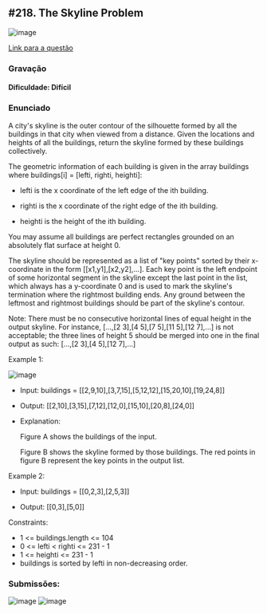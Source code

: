 ## #218. The Skyline Problem

![image](https://github.com/user-attachments/assets/e69866b5-43e1-4bd0-a4e8-a029d5354a4c)

[Link para a questão](https://leetcode.com/problems/the-skyline-problem/description/)

### Gravação

#### Dificuldade: Difícil

### Enunciado

A city's skyline is the outer contour of the silhouette formed by all the buildings in that city when viewed from a distance. Given the locations and heights of all the buildings, return the skyline formed by these buildings collectively.

The geometric information of each building is given in the array buildings where buildings[i] = [lefti, righti, heighti]:

- lefti is the x coordinate of the left edge of the ith building.

- righti is the x coordinate of the right edge of the ith building.

- heighti is the height of the ith building.

You may assume all buildings are perfect rectangles grounded on an absolutely flat surface at height 0.

The skyline should be represented as a list of "key points" sorted by their x-coordinate in the form [[x1,y1],[x2,y2],...]. Each key point is the left endpoint of some horizontal segment in the skyline except the last point in the list, which always has a y-coordinate 0 and is used to mark the skyline's termination where the rightmost building ends. Any ground between the leftmost and rightmost buildings should be part of the skyline's contour.

Note: There must be no consecutive horizontal lines of equal height in the output skyline. For instance, [...,[2 3],[4 5],[7 5],[11 5],[12 7],...] is not acceptable; the three lines of height 5 should be merged into one in the final output as such: [...,[2 3],[4 5],[12 7],...]

Example 1:

![image](https://github.com/user-attachments/assets/05a5a2ef-5f95-4949-8f63-7bd70f6c93ef)

- Input: buildings = [[2,9,10],[3,7,15],[5,12,12],[15,20,10],[19,24,8]]

- Output: [[2,10],[3,15],[7,12],[12,0],[15,10],[20,8],[24,0]]

- Explanation:

    Figure A shows the buildings of the input.

    Figure B shows the skyline formed by those buildings. The red points in figure B represent the key points in the output list.

Example 2:

- Input: buildings = [[0,2,3],[2,5,3]]

- Output: [[0,3],[5,0]]

Constraints:

- 1 <= buildings.length <= 104
- 0 <= lefti < righti <= 231 - 1
- 1 <= heighti <= 231 - 1
- buildings is sorted by lefti in non-decreasing order.

### Submissões: 
![image](https://github.com/user-attachments/assets/15e39f2a-72f3-4303-8427-586f2fb00ca3)
![image](https://github.com/user-attachments/assets/b8ebe5ad-ef83-40e9-983f-e6462db3b7b2)






